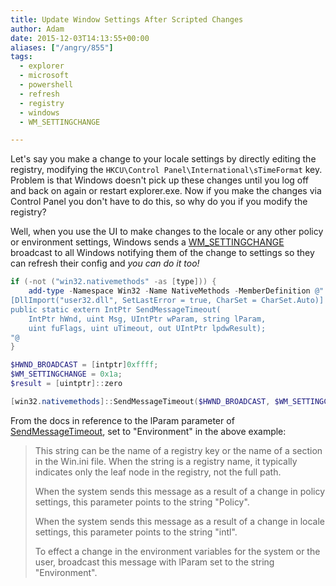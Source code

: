 ```yaml
---
title: Update Window Settings After Scripted Changes
author: Adam
date: 2015-12-03T14:13:55+00:00
aliases: ["/angry/855"]
tags:
  - explorer
  - microsoft
  - powershell
  - refresh
  - registry
  - windows
  - WM_SETTINGCHANGE

---
```

Let's say you make a change to your locale settings by directly editing the registry, modifying the `HKCU\Control Panel\International\sTimeFormat` key. Problem is that Windows doesn't pick up these changes until you log off and back on again or restart explorer.exe. Now if you make the changes via Control Panel you don't have to do this, so why do you if you modify the registry?

Well, when you use the UI to make changes to the locale or any other policy or environment settings, Windows sends a [WM_SETTINGCHANGE][1] broadcast to all Windows notifying them of the change to settings so they can refresh their config and _you can do it too!_

```powershell
if (-not ("win32.nativemethods" -as [type])) {
    add-type -Namespace Win32 -Name NativeMethods -MemberDefinition @"
[DllImport("user32.dll", SetLastError = true, CharSet = CharSet.Auto)]
public static extern IntPtr SendMessageTimeout(
    IntPtr hWnd, uint Msg, UIntPtr wParam, string lParam,
    uint fuFlags, uint uTimeout, out UIntPtr lpdwResult);
"@
}

$HWND_BROADCAST = [intptr]0xffff;
$WM_SETTINGCHANGE = 0x1a;
$result = [uintptr]::zero

[win32.nativemethods]::SendMessageTimeout($HWND_BROADCAST, $WM_SETTINGCHANGE,[uintptr]::Zero, "Environment", 2, 5000, [ref]$result);
```

From the docs in reference to the lParam parameter of [SendMessageTimeout][2], set to "Environment" in the above example:

> This string can be the name of a registry key or the name of a section in the Win.ini file. When the string is a registry name, it typically indicates only the leaf node in the registry, not the full path.
>
> When the system sends this message as a result of a change in policy settings, this parameter points to the string "Policy".
>
> When the system sends this message as a result of a change in locale settings, this parameter points to the string "intl".
>
> To effect a change in the environment variables for the system or the user, broadcast this message with lParam set to the string "Environment".

 [1]: https://msdn.microsoft.com/en-us/library/ms725497%28VS.85%29.aspx
 [2]: https://msdn.microsoft.com/en-us/library/ms644952%28v=vs.85%29.aspx
